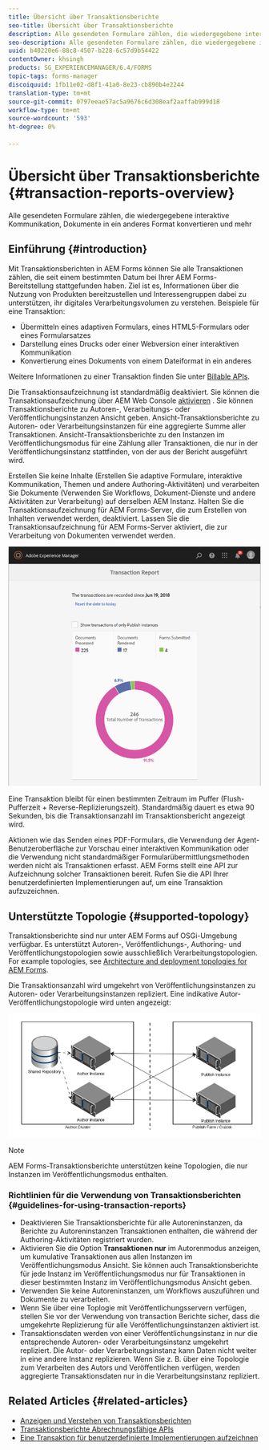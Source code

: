 ```yaml
---
title: Übersicht über Transaktionsberichte
seo-title: Übersicht über Transaktionsberichte
description: Alle gesendeten Formulare zählen, die wiedergegebene interaktive Kommunikation, Dokumente in ein anderes Format konvertieren und mehr
seo-description: Alle gesendeten Formulare zählen, die wiedergegebene interaktive Kommunikation, Dokumente in ein anderes Format konvertieren und mehr
uuid: b40220e6-88c8-4507-b228-6c57d9b54422
contentOwner: khsingh
products: SG_EXPERIENCEMANAGER/6.4/FORMS
topic-tags: forms-manager
discoiquuid: 1fb11e02-d8f1-41a0-8e23-cb890b4e2244
translation-type: tm+mt
source-git-commit: 0797eeae57ac5a9676c6d308eaf2aaffab999d18
workflow-type: tm+mt
source-wordcount: '593'
ht-degree: 0%

---
```



# Übersicht über Transaktionsberichte {#transaction-reports-overview}

Alle gesendeten Formulare zählen, die wiedergegebene interaktive Kommunikation, Dokumente in ein anderes Format konvertieren und mehr

## Einführung {#introduction}

Mit Transaktionsberichten in AEM Forms können Sie alle Transaktionen zählen, die seit einem bestimmten Datum bei Ihrer AEM Forms-Bereitstellung stattgefunden haben. Ziel ist es, Informationen über die Nutzung von Produkten bereitzustellen und Interessengruppen dabei zu unterstützen, ihr digitales Verarbeitungsvolumen zu verstehen. Beispiele für eine Transaktion:

* Übermitteln eines adaptiven Formulars, eines HTML5-Formulars oder eines Formularsatzes
* Darstellung eines Drucks oder einer Webversion einer interaktiven Kommunikation
* Konvertierung eines Dokuments von einem Dateiformat in ein anderes

Weitere Informationen zu einer Transaktion finden Sie unter [Billable APIs](/help/forms/using/transaction-reports-billable-apis.md).

Die Transaktionsaufzeichnung ist standardmäßig deaktiviert. Sie können die Transaktionsaufzeichnung über AEM Web Console [aktivieren](/help/forms/using/viewing-and-understanding-transaction-reports.md#setting-up-transaction-reports) . Sie können Transaktionsberichte zu Autoren-, Verarbeitungs- oder Veröffentlichungsinstanzen Ansicht geben. Ansicht-Transaktionsberichte zu Autoren- oder Verarbeitungsinstanzen für eine aggregierte Summe aller Transaktionen. Ansicht-Transaktionsberichte zu den Instanzen im Veröffentlichungsmodus für eine Zählung aller Transaktionen, die nur in der Veröffentlichungsinstanz stattfinden, von der aus der Bericht ausgeführt wird.

Erstellen Sie keine Inhalte (Erstellen Sie adaptive Formulare, interaktive Kommunikation, Themen und andere Authoring-Aktivitäten) und verarbeiten Sie Dokumente (Verwenden Sie Workflows, Dokument-Dienste und andere Aktivitäten zur Verarbeitung) auf derselben AEM Instanz. Halten Sie die Transaktionsaufzeichnung für AEM Forms-Server, die zum Erstellen von Inhalten verwendet werden, deaktiviert. Lassen Sie die Transaktionsaufzeichnung für AEM Forms-Server aktiviert, die zur Verarbeitung von Dokumenten verwendet werden.

![sample-transaction-report-author-1](assets/sample-transaction-report-author-1.png)

Eine Transaktion bleibt für einen bestimmten Zeitraum im Puffer (Flush-Pufferzeit + Reverse-Replizierungszeit). Standardmäßig dauert es etwa 90 Sekunden, bis die Transaktionsanzahl im Transaktionsbericht angezeigt wird.

Aktionen wie das Senden eines PDF-Formulars, die Verwendung der Agent-Benutzeroberfläche zur Vorschau einer interaktiven Kommunikation oder die Verwendung nicht standardmäßiger Formularübermittlungsmethoden werden nicht als Transaktionen erfasst. AEM Forms stellt eine API zur Aufzeichnung solcher Transaktionen bereit. Rufen Sie die API Ihrer benutzerdefinierten Implementierungen auf, um eine Transaktion aufzuzeichnen.

## Unterstützte Topologie {#supported-topology}

Transaktionsberichte sind nur unter AEM Forms auf OSGi-Umgebung verfügbar. Es unterstützt Autoren-, Veröffentlichungs-, Authoring- und Veröffentlichungstopologien sowie ausschließlich Verarbeitungstopologien. For example topologies, see [Architecture and deployment topologies for AEM Forms](/help/forms/using/transaction-reports-overview.md).

Die Transaktionsanzahl wird umgekehrt von Veröffentlichungsinstanzen zu Autoren- oder Verarbeitungsinstanzen repliziert. Eine indikative Autor-Veröffentlichungstopologie wird unten angezeigt:

![simple-author-publish-topology](assets/simple-author-publish-topology.png)

>[!NOTE]
>
>AEM Forms-Transaktionsberichte unterstützen keine Topologien, die nur Instanzen im Veröffentlichungsmodus enthalten.

### Richtlinien für die Verwendung von Transaktionsberichten {#guidelines-for-using-transaction-reports}

* Deaktivieren Sie Transaktionsberichte für alle Autoreninstanzen, da Berichte zu Autoreninstanzen Transaktionen enthalten, die während der Authoring-Aktivitäten registriert wurden.
* Aktivieren Sie die Option **Transaktionen nur** im Autorenmodus anzeigen, um kumulative Transaktionen aus allen Instanzen im Veröffentlichungsmodus Ansicht. Sie können auch Transaktionsberichte für jede Instanz im Veröffentlichungsmodus nur für Transaktionen in dieser bestimmten Instanz im Veröffentlichungsmodus Ansicht geben.
* Verwenden Sie keine Autoreninstanzen, um Workflows auszuführen und Dokumente zu verarbeiten.
* Wenn Sie über eine Toplogie mit Veröffentlichungsservern verfügen, stellen Sie vor der Verwendung von transaction Berichte sicher, dass die umgekehrte Replizierung für alle Veröffentlichungsinstanzen aktiviert ist.
* Transaktionsdaten werden von einer Veröffentlichungsinstanz in nur die entsprechende Autoren- oder Verarbeitungsinstanz umgekehrt repliziert. Die Autor- oder Verarbeitungsinstanz kann Daten nicht weiter in eine andere Instanz replizieren. Wenn Sie z. B. über eine Topologie zum Verarbeiten des Autors und Veröffentlichen verfügen, werden aggregierte Transaktionsdaten nur in die Verarbeitungsinstanz repliziert.

## Related Articles {#related-articles}

* [Anzeigen und Verstehen von Transaktionsberichten](/help/forms/using/viewing-and-understanding-transaction-reports.md)
* [Transaktionsberichte Abrechnungsfähige APIs](/help/forms/using/transaction-reports-billable-apis.md)
* [Eine Transaktion für benutzerdefinierte Implementierungen aufzeichnen](/help/forms/using/record-transaction-custom-implementation.md)

